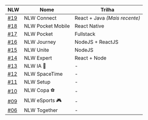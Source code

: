 <div align="center">

| NLW | Nome | Trilha |
|-----|----------------|---------------------------|
| [#19](https://github.com/carlos09v/NLWs_Rocketseat/tree/main/NLWs/19_nlwConnect) | NLW Connect | React + Java *(Mais recente)* |
| [#18](https://github.com/carlos09v/NLWs_Rocketseat/tree/main/NLWs/18_nlwPocketMobile) | NLW Pocket Mobile | React Native |
| [#17](https://github.com/carlos09v/NLWs_Rocketseat/tree/main/NLWs/17_nlwPocket) | NLW Pocket | Fullstack |
| [#16](https://github.com/carlos09v/NLWs_Rocketseat/tree/main/NLWs/16_nlwJourney) | NLW Journey | NodeJS + ReactJS |
| [#15](https://github.com/carlos09v/NLWs_Rocketseat/tree/main/NLWs/15_nlwUnite) | NLW Unite | NodeJS |
| [#14](https://github.com/carlos09v/NLWs_Rocketseat/tree/main/NLWs/14_nlwExpert) | NLW Expert | React + Node |
| [#13](https://github.com/carlos09v/NLWs_Rocketseat/tree/main/NLWs/13_nlwAI_Ignite) | NLW IA 🤖 | - |
| [#12](https://github.com/carlos09v/NLWs_Rocketseat/tree/main/NLWs/12_nlwSpaceTime_Ignite) | NLW SpaceTime | - |
| [#11](https://github.com/carlos09v/NLWs_Rocketseat/tree/main/NLWs/11_nlwSetup_Ignite) | NLW Setup | - |
| [#10](https://github.com/carlos09v/NLWs_Rocketseat/tree/main/NLWs/10_nlwCopa_Ignite) | NLW Copa ⚽ | - |
| [#09](https://github.com/carlos09v/NLWs_Rocketseat/tree/main/NLWs/9_NLWeSports) | NLW eSports 🎮 | - |
| [#06](https://github.com/carlos09v/NLWs_Rocketseat/tree/main/NLWs/6_nlwTogether) | NLW Together | - |

</div>
